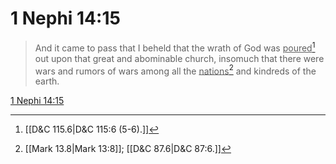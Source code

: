 # 1 Nephi 14:15

> And it came to pass that I beheld that the wrath of God was <u>poured</u>[^a] out upon that great and abominable church, insomuch that there were wars and rumors of wars among all the <u>nations</u>[^b] and kindreds of the earth.

[1 Nephi 14:15](https://www.churchofjesuschrist.org/study/scriptures/bofm/1-ne/14?lang=eng&id=p15#p15)


[^a]: [[D&C 115.6|D&C 115:6 (5-6).]]
[^b]: [[Mark 13.8|Mark 13:8]]; [[D&C 87.6|D&C 87:6.]]
